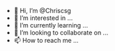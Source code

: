 - 👋 Hi, I’m @Chriscsg
- 👀 I’m interested in ...
- 🌱 I’m currently learning ...
- 💞️ I’m looking to collaborate on ...
- 📫 How to reach me ...

<!---
Chriscsg/Chriscsg is a ✨ special ✨ repository because its `README.md` (this file) appears on your GitHub profile.
You can click the Preview link to take a look at your changes.
--->
